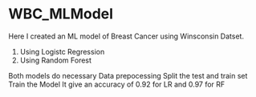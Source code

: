 # WBC_MLModel

Here I created an ML model of Breast Cancer using Winsconsin Datset.

1. Using Logistc Regression
2. Using Random Forest

Both models do necessary 
Data prepocessing 
Split the test and train set  
Train the Model 
It  give an accuracy of 0.92 for LR and 0.97 for RF

